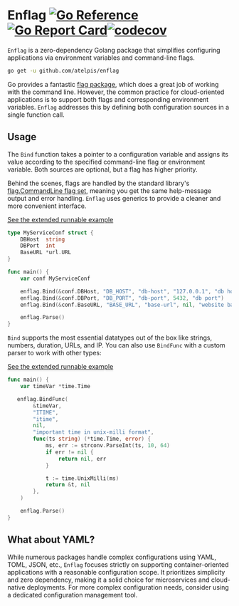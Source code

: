 # Enflag [![Go Reference](https://pkg.go.dev/badge/github.com/atelpis/enflag.svg)](https://pkg.go.dev/github.com/atelpis/enflag) [![Go Report Card](https://goreportcard.com/badge/github.com/atelpis/enflag)](https://goreportcard.com/report/github.com/atelpis/enflag)[![codecov](https://codecov.io/gh/atelpis/enflag/graph/badge.svg?token=MH84VQP6EG)](https://codecov.io/gh/atelpis/enflag)

`Enflag` is a zero-dependency Golang package that simplifies configuring
applications via environment variables and command-line flags.

```bash
go get -u github.com/atelpis/enflag
```

Go provides a fantastic [flag package](https://pkg.go.dev/flag),
which does a great job of working with the command line. However, the common
practice for cloud-oriented applications is to support both flags and
corresponding environment variables. `Enflag` addresses this by defining
both configuration sources in a single function call.

## Usage

The `Bind` function takes a pointer to a configuration variable and assigns its
value according to the specified command-line flag or environment variable.
Both sources are optional, but a flag has higher priority.

Behind the scenes, flags are handled by the standard library's
[flag.CommandLine flag set](https://pkg.go.dev/flag#CommandLine), meaning
you get the same help-message output and error handling. `Enflag` uses
generics to provide a cleaner and more convenient interface.

[See the extended runnable example](https://pkg.go.dev/github.com/atelpis/enflag#example-package)

```go
type MyServiceConf struct {
    DBHost  string
    DBPort  int
    BaseURL *url.URL
}

func main() {
    var conf MyServiceConf

    enflag.Bind(&conf.DBHost, "DB_HOST", "db-host", "127.0.0.1", "db hostname")
    enflag.Bind(&conf.DBPort, "DB_PORT", "db-port", 5432, "db port")
    enflag.Bind(&conf.BaseURL, "BASE_URL", "base-url", nil, "website base url")

    enflag.Parse()
}
```

`Bind` supports the most essential datatypes out of the box like strings,
numbers, duration, URLs, and IP. You can also use `BindFunc` with a custom
parser to work with other types:

[See the extended runnable example](https://pkg.go.dev/github.com/atelpis/enflag#example-package)

```go
func main() {
    var timeVar *time.Time

   enflag.BindFunc(
        &timeVar,
        "ITIME",
        "itime",
        nil,
        "important time in unix-milli format",
        func(ts string) (*time.Time, error) {
            ms, err := strconv.ParseInt(ts, 10, 64)
            if err != nil {
                return nil, err
            }

            t := time.UnixMilli(ms)
            return &t, nil
        },
    )

    enflag.Parse()
}
```

## What about YAML?

While numerous packages handle complex configurations using YAML, TOML, JSON,
etc., `Enflag` focuses strictly on supporting container-oriented applications
with a reasonable configuration scope. It prioritizes simplicity and zero
dependency, making it a solid choice for microservices and cloud-native deployments. For more complex configuration needs, consider using a dedicated configuration management tool.

